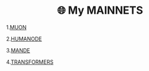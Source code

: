 <h1 align="center">🌐 My MAINNETS </h1>

1.[MUON](https://app.muon.net/dashboard/) 

2.[HUMANODE](https://telemetry.humanode.io/#list/0xc56fa32442b2dad76f214b3ae07998e4ca09736e4813724bfb0717caae2c8bee)

3.[MANDE](https://portal.dymension.xyz/rollapp/mande_18071918-1/staking)

4.[TRANSFORMERS](https://explorer.tfsc.io/#/pc/ValidatorDetail?address=0x04E11563D0Fd748d3b2e4913A5911b542a785c68)
